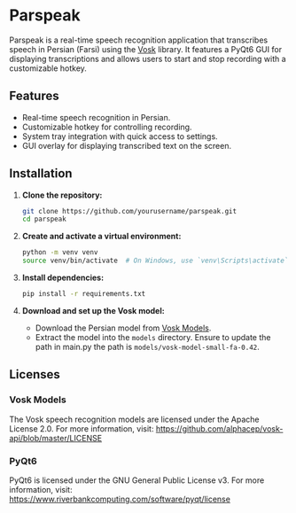 # Parspeak

Parspeak is a real-time speech recognition application that transcribes speech in Persian (Farsi) using the [Vosk](https://github.com/alphacep/vosk-api) library. It features a PyQt6 GUI for displaying transcriptions and allows users to start and stop recording with a customizable hotkey.

## Features

- Real-time speech recognition in Persian.
- Customizable hotkey for controlling recording.
- System tray integration with quick access to settings.
- GUI overlay for displaying transcribed text on the screen.

## Installation

1. **Clone the repository:**

   ```bash
   git clone https://github.com/yourusername/parspeak.git
   cd parspeak
   ```

2. **Create and activate a virtual environment:**

   ```bash
   python -m venv venv
   source venv/bin/activate  # On Windows, use `venv\Scripts\activate`
   ```

3. **Install dependencies:**

   ```bash
   pip install -r requirements.txt
   ```

4. **Download and set up the Vosk model:**

   - Download the Persian model from [Vosk Models](https://alphacephei.com/vosk/models).
   - Extract the model into the `models` directory. Ensure to update the path in main.py the path is `models/vosk-model-small-fa-0.42`.

## Licenses

### Vosk Models
The Vosk speech recognition models are licensed under the Apache License 2.0.
For more information, visit: https://github.com/alphacep/vosk-api/blob/master/LICENSE

### PyQt6
PyQt6 is licensed under the GNU General Public License v3.
For more information, visit: https://www.riverbankcomputing.com/software/pyqt/license